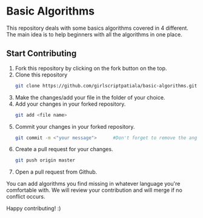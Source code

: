 # Basic Algorithms

This repository deals with some basics algorithms covered in 4 different. The main idea is to help beginners with all the algorithms in one place.

## Start Contributing
1. Fork this repository by clicking on the fork button on the top.
2. Clone this repository
    ```sh
    git clone https://github.com/girlscriptpatiala/basic-algorithms.git
    ```
3. Make the changes/add your file in the folder of your choice.
4. Add your changes in your forked repository.
    ```sh
    git add <file name>
    ```
5. Commit your changes in your forked repository.
    ```sh
    git commit -m <"your message">      #Don't forget to remove the angular braces(<>)
    ```
6. Create a pull request for your changes.
   ```sh
   git push origin master
    ```
7. Open a pull request from Github.

You can add algorithms you find missing in whatever language you're comfortable with. We will review your contribution and will merge if no conflict occurs.

Happy contributing! :)
